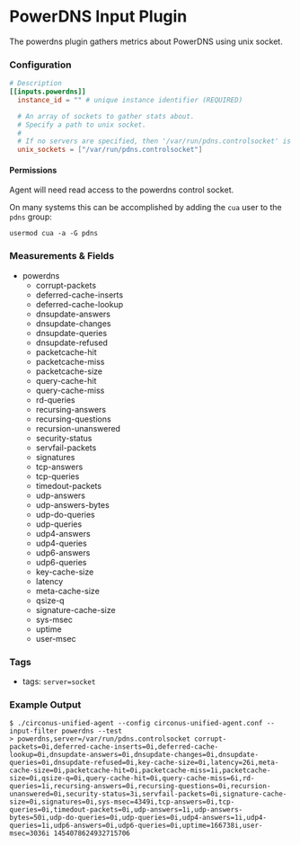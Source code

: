 # PowerDNS Input Plugin

The powerdns plugin gathers metrics about PowerDNS using unix socket.

### Configuration

```toml
# Description
[[inputs.powerdns]]
  instance_id = "" # unique instance identifier (REQUIRED)

  # An array of sockets to gather stats about.
  # Specify a path to unix socket.
  #
  # If no servers are specified, then '/var/run/pdns.controlsocket' is used as the path.
  unix_sockets = ["/var/run/pdns.controlsocket"]
```

#### Permissions

Agent will need read access to the powerdns control socket.

On many systems this can be accomplished by adding the `cua` user to the
`pdns` group:

```
usermod cua -a -G pdns
```

### Measurements & Fields

- powerdns
    - corrupt-packets
    - deferred-cache-inserts
    - deferred-cache-lookup
    - dnsupdate-answers
    - dnsupdate-changes
    - dnsupdate-queries
    - dnsupdate-refused
    - packetcache-hit
    - packetcache-miss
    - packetcache-size
    - query-cache-hit
    - query-cache-miss
    - rd-queries
    - recursing-answers
    - recursing-questions
    - recursion-unanswered
    - security-status
    - servfail-packets
    - signatures
    - tcp-answers
    - tcp-queries
    - timedout-packets
    - udp-answers
    - udp-answers-bytes
    - udp-do-queries
    - udp-queries
    - udp4-answers
    - udp4-queries
    - udp6-answers
    - udp6-queries
    - key-cache-size
    - latency
    - meta-cache-size
    - qsize-q
    - signature-cache-size
    - sys-msec
    - uptime
    - user-msec

### Tags

- tags: `server=socket`

### Example Output

```
$ ./circonus-unified-agent --config circonus-unified-agent.conf --input-filter powerdns --test
> powerdns,server=/var/run/pdns.controlsocket corrupt-packets=0i,deferred-cache-inserts=0i,deferred-cache-lookup=0i,dnsupdate-answers=0i,dnsupdate-changes=0i,dnsupdate-queries=0i,dnsupdate-refused=0i,key-cache-size=0i,latency=26i,meta-cache-size=0i,packetcache-hit=0i,packetcache-miss=1i,packetcache-size=0i,qsize-q=0i,query-cache-hit=0i,query-cache-miss=6i,rd-queries=1i,recursing-answers=0i,recursing-questions=0i,recursion-unanswered=0i,security-status=3i,servfail-packets=0i,signature-cache-size=0i,signatures=0i,sys-msec=4349i,tcp-answers=0i,tcp-queries=0i,timedout-packets=0i,udp-answers=1i,udp-answers-bytes=50i,udp-do-queries=0i,udp-queries=0i,udp4-answers=1i,udp4-queries=1i,udp6-answers=0i,udp6-queries=0i,uptime=166738i,user-msec=3036i 1454078624932715706
```
